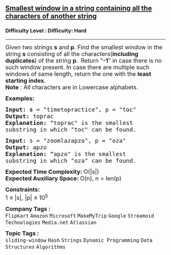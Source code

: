 <h2><a href="https://www.geeksforgeeks.org/problems/smallest-window-in-a-string-containing-all-the-characters-of-another-string-1587115621/1">Smallest window in a string containing all the characters of another string</a></h2><h3>Difficulty Level : Difficulty: Hard</h3><hr><div class="problems_problem_content__Xm_eO" bis_skin_checked="1"><p><span style="font-size: 18px;">Given two strings <strong>s</strong> and <strong>p</strong>. Find the smallest window in the string <strong>s</strong> consisting of all the characters(<strong>including duplicates</strong>) of the string <strong>p</strong>.&nbsp;</span>&nbsp;<span style="font-size: 18px;">Return "<strong>-1</strong>" in case there is no such window present.&nbsp;In case there are multiple such windows of same length, return the one with the <strong>least starting index</strong>.<br><strong>Note</strong> : All characters are in Lowercase alphabets.&nbsp;</span></p>
<p><span style="font-size: 18px;"><strong>Examples:</strong></span></p>
<pre><span style="font-size: 18px;"><strong>Input: s</strong> = "timetopractice", p = "toc"
<strong>Output: </strong>toprac<strong>
Explanation: "</strong>toprac" is the smallest
substring in which "toc" can be found.</span>
</pre>
<pre><span style="font-size: 18px;"><strong>Input: </strong>s = "zoomlazapzo", p = "oza"
<strong>Output: </strong>apzo<strong>
Explanation: </strong><strong>"</strong>apzo" is the smallest 
substring in which "oza" can be found.</span></pre>
<p><span style="font-size: 18px;"><strong>Expected Time Complexity: </strong>O(|s|)<br><strong>Expected Auxiliary Space: </strong>O(n), n = len(p)</span></p>
<p><span style="font-size: 18px;"><strong>Constraints:&nbsp;</strong><br>1 ≤ |s|, |p| ≤ 10<sup>5</sup></span></p></div><p><span style=font-size:18px><strong>Company Tags : </strong><br><code>Flipkart</code>&nbsp;<code>Amazon</code>&nbsp;<code>Microsoft</code>&nbsp;<code>MakeMyTrip</code>&nbsp;<code>Google</code>&nbsp;<code>Streamoid Technologies</code>&nbsp;<code>Media.net</code>&nbsp;<code>Atlassian</code>&nbsp;<br><p><span style=font-size:18px><strong>Topic Tags : </strong><br><code>sliding-window</code>&nbsp;<code>Hash</code>&nbsp;<code>Strings</code>&nbsp;<code>Dynamic Programming</code>&nbsp;<code>Data Structures</code>&nbsp;<code>Algorithms</code>&nbsp;